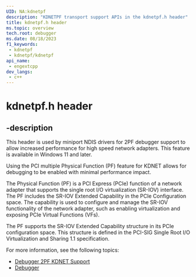 ```yaml
---
UID: NA:kdnetpf
description: "KDNETPF transport support APIs in the kdnetpf.h header"
title: kdnetpf.h header
ms.topic: overview
tech.root: debugger
ms.date: 08/18/2023
f1_keywords:
 - kdnetpf
 - kdnetpf/kdnetpf
api_name:
 - engextcpp
dev_langs:
 - c++
---
```


# kdnetpf.h header

## -description

This header is used by miniport NDIS drivers for 2PF debugger support to allow increased performance for high speed network adapters. This feature is available in Windows 11 and later.

Using the PCI multiple Physical Function (PF) feature for KDNET allows for debugging to be enabled with minimal performance impact.

The Physical Function (PF) is a PCI Express (PCIe) function of a network adapter that supports the single root I/O virtualization (SR-IOV) interface. The PF includes the SR-IOV Extended Capability in the PCIe Configuration space. The capability is used to configure and manage the SR-IOV functionality of the network adapter, such as enabling virtualization and exposing PCIe Virtual Functions (VFs).

The PF supports the SR-IOV Extended Capability structure in its PCIe configuration space. This structure is defined in the PCI-SIG Single Root I/O Virtualization and Sharing 1.1 specification.

For more information, see the following topics:

- [Debugger 2PF KDNET Support](/windows-hardware/drivers/network/debugger-2pf-kdnet-support)
- [Debugger](../_debugger/index.md)
